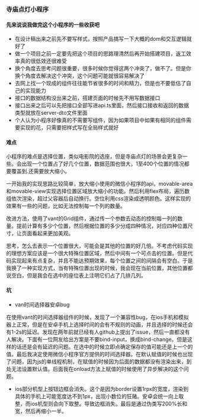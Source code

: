 ### 寺庙点灯小程序

#### 先来说说我做完这个小程序的一些收获吧

- 在设计稿出来之前先不要写样式，按照产品搞写一下大概的dom和交互逻辑就好了
- 做一个项目之前一定要先把这个项目的思路理清然后再开始搭建项目，返工效率真的很低效还很难受
- 换个角度去思考问题很重要，很多时候你觉得这两个冲突了，做不了。但是你换个角度去解决这个冲突，这个问题可能就很容易解决了
- 去网上找一个现成的组件往往能节省很多的时间和精力，但是也不要低估了自己的实现能力
- 接口的数据结构没出来之前，搭建页面的时候先不用写数据接口
- 接口出来之后可以先把接口全部写进api.ts里面，然后接口接收和返回的数据类型就放在server-dto文件里面
- 个人认为小程序好像真的不需要写组件，因为如果项目中如果有相同的组件需要实现的花，只需要把样式写在全局样式就好

#### 难点

小程序的难点是选择位置，类似电影院的选座，但是寺庙点灯的场景会更复杂一些。会出现一个位置占了好几个位置，数据范围也很大，1至400个位置的情况都要覆盖到.还需要放大缩小。

一开始我的实现思路比较简单，放大缩小使用的微信小程序的api，movable-area和movable-view实现选择位置区域放大缩小的功能。然后利用flex布局，遍历数组依次渲染，超过父容器后自动换行。空位利用css渲染成透明颜色。这样实现的效果有一些的问题，比如无法控制每一个列的数量。

改进方法，使用了vant的Grid组件，通过传一个参数去动态的控制每一列的数量。提前计算有多少个位置，然后根据位置的多少分成四种情况，对应四种位置尺寸，让页面看起来更加美观。

思考，怎么去表示一个位置很大，可能会是其他的位置的好几倍。不考虑代码实现的理想方案应该是一个很大特殊位置区域，然后中间有一个可点击的位置。但是代码实现起来有点复杂，并且不能达预期效果，每个位置之间的间隔会有空白。于是我换了一种实现方式，当有特殊位置出现的时候，我会现在当前位置，其他位置都说空白，但是我会在选中的座位表上注明它们占了几排几列。

#### 坑

- van时间选择器安卓bug

在使用vant的时间选择器组件的时候，发现了一个兼容性bug，在ios手机和模拟器上正常，但是在安卓手机上选择时间的会有不规则的动画，并且选择的时候还会有1-2s的延迟。发现在两年前就已经有人github上提出了issue，然后一直都没有人解决。下面有一位网友给出方案是不要bind-input，换成bind-change。但是这样的话还是会有延迟的问题。在选中的时候立即点确定保存的值可能还是上一个的值。最后我决定使用微信小程序官方提供的时间选择器。在默认赋值的时候也出现了问题，因为js的单线程机制，在赋值的时候因为后面的数据都没有渲染出来，到处无法设置默认值。后面我在onload方法上赋值的时候使用了异步解决的这个问题。

- ios部分机型上按钮边框会消失。这个是因为border设置1rpx的宽度，渲染到具体的手机上可能宽度达不到1px，出现小数位的狂赌。安卓会统一向上取整，而ios机型则会向下取整。导致边框消失。最后是通过伪类写200%长和宽，然后再缩小一半。
